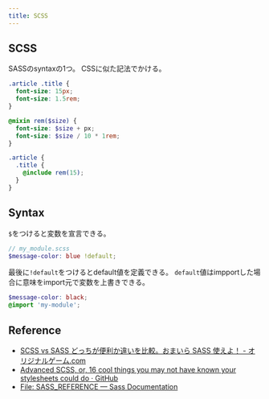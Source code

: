 ```yaml
---
title: SCSS
---
```


## SCSS
SASSのsyntaxの1つ。
CSSに似た記法でかける。


```css
.article .title {
  font-size: 15px;
  font-size: 1.5rem;
}
```

```scss
@mixin rem($size) {
  font-size: $size + px;
  font-size: $size / 10 * 1rem;
}

.article {
  .title {
    @include rem(15);
  }
}
```

## Syntax

`$`をつけると変数を宣言できる。

```scss
// my_module.scss
$message-color: blue !default;
```

最後に`!default`をつけるとdefault値を定義できる。
`default`値はimpportした場合に意味をimport元で変数を上書きできる。

```scss
$message-color: black;
@import 'my-module';
```

## Reference
* [SCSS vs SASS どっちが便利か違いを比較。おまいら SASS 使えよ！ - オリジナルゲーム.com](http://original-game.com/scss-vs-sass/)
* [Advanced SCSS, or, 16 cool things you may not have known your stylesheets could do · GitHub](https://gist.github.com/jareware/4738651)
* [File: SASS_REFERENCE — Sass Documentation](http://sass-lang.com/documentation/file.SASS_REFERENCE.html#syntax)
